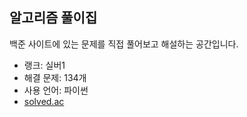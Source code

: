 <h2>알고리즘 풀이집</h2>
백준 사이트에 있는 문제를 직접 풀어보고 해설하는 공간입니다.
<p>
  <ul>
    <li>랭크: 실버1</a></li>
    <li>해결 문제: 134개</li>
    <li>사용 언어: 파이썬</li>
    <li><a href="https://solved.ac/profile/dkfkqldk54">solved.ac</a></li>
  </ul>
</p>
